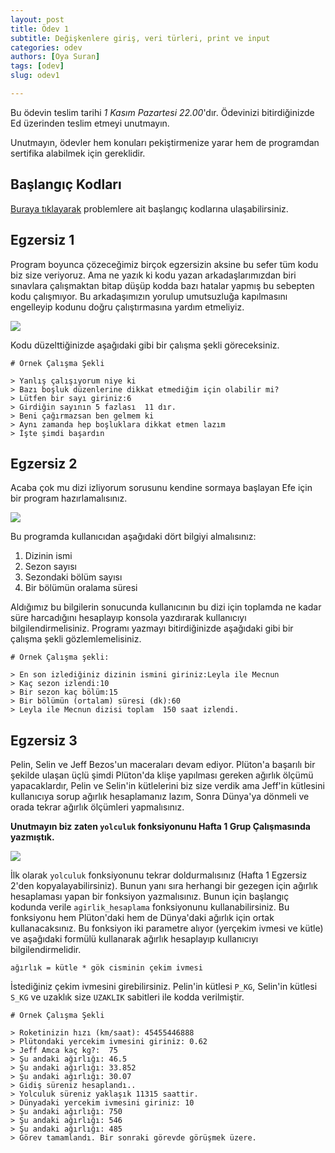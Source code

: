 ```yaml
---
layout: post
title: Ödev 1
subtitle: Değişkenlere giriş, veri türleri, print ve input
categories: odev
authors: [Oya Suran]
tags: [odev]
slug: odev1

---
```


Bu ödevin teslim tarihi *1 Kasım Pazartesi 22.00*'dır. Ödevinizi bitirdiğinizde Ed üzerinden teslim etmeyi unutmayın.

Unutmayın, ödevler hem konuları pekiştirmenize yarar hem de programdan sertifika alabilmek için gereklidir.
 
## Başlangıç Kodları
<!-- todo update -->
[Buraya tıklayarak](https://drive.google.com/file/d/1Yxq1P1kK8RGchMMHp3OFKorlCflxxAz0/view?usp=sharing) problemlere ait başlangıç kodlarına ulaşabilirsiniz.

## Egzersiz 1

Program boyunca çözeceğimiz birçok egzersizin aksine bu sefer tüm kodu biz size veriyoruz. 
Ama ne yazık ki kodu yazan arkadaşlarımızdan biri sınavlara 
çalışmaktan bitap düşüp kodda bazı hatalar yapmış bu sebepten kodu çalışmıyor. 
Bu arkadaşımızın yorulup umutsuzluğa kapılmasını engelleyip kodunu doğru çalıştırmasına 
yardım etmeliyiz.

![](https://www.meme-arsenal.com/memes/5ddb6d31fed63b9f72f9544842b8cbbb.jpg)

Kodu düzelttiğinizde aşağıdaki gibi bir çalışma şekli göreceksiniz.

```
# Örnek Çalışma Şekli

> Yanlış çalışıyorum niye ki
> Bazı boşluk düzenlerine dikkat etmediğim için olabilir mi?
> Lütfen bir sayı giriniz:6
> Girdiğin sayının 5 fazlası  11 dır.
> Beni çağırmazsan ben gelmem ki
> Aynı zamanda hep boşluklara dikkat etmen lazım
> İşte şimdi başardın

```

## Egzersiz 2

Acaba çok mu dizi izliyorum sorusunu kendine sormaya başlayan Efe için bir program hazırlamalısınız.

![](https://i.pinimg.com/736x/f8/41/ce/f841ce59a11caffd7d0f0ceb3b030e4a.jpg)

Bu programda kullanıcıdan aşağıdaki dört bilgiyi almalısınız:
1. Dizinin ismi
2. Sezon sayısı
3. Sezondaki bölüm sayısı
4. Bir bölümün oralama süresi

Aldığımız bu bilgilerin sonucunda kullanıcının bu dizi için toplamda ne kadar süre harcadığını hesaplayıp konsola yazdırarak kullanıcıyı bilgilendirmelisiniz.
Programı yazmayı bitirdiğinizde aşağıdaki gibi bir çalışma şekli gözlemlemelisiniz.

```
# Örnek Çalışma şekli:

> En son izlediğiniz dizinin ismini giriniz:Leyla ile Mecnun
> Kaç sezon izlendi:10
> Bir sezon kaç bölüm:15
> Bir bölümün (ortalam) süresi (dk):60
> Leyla ile Mecnun dizisi toplam  150 saat izlendi.

```

## Egzersiz 3

Pelin, Selin ve Jeff Bezos'un maceraları devam ediyor.
Plüton'a başarılı bir şekilde ulaşan üçlü şimdi Plüton'da klişe yapılması gereken ağırlık ölçümü yapacaklardır, Pelin ve Selin'in kütlelerini biz size verdik ama Jeff'in kütlesini kullanıcıya sorup
ağırlık hesaplamanız lazım,
Sonra Dünya'ya dönmeli ve orada tekrar ağırlık ölçümleri yapmalısınız. 

**Unutmayın biz zaten `yolculuk` fonksiyonunu Hafta 1 Grup Çalışmasında yazmıştık.**


![](https://www.kreatifbiri.com/wp-content/uploads/2018/09/992B0F2D-3C2D-469F-B828-D14EB1A28D26.jpeg)

İlk olarak `yolculuk` fonksiyonunu tekrar doldurmalısınız (Hafta 1 Egzersiz 2'den kopyalayabilirsiniz).
Bunun yanı sıra herhangi bir gezegen için ağırlık hesaplaması yapan bir fonksiyon yazmalısınız. Bunun için 
başlangıç kodunda verile `agirlik_hesaplama` fonksiyonunu kullanabilirsiniz. Bu fonksiyonu 
hem Plüton'daki hem de Dünya'daki ağırlık için ortak kullanacaksınız. Bu fonksiyon iki parametre alıyor (yerçekim ivmesi ve kütle) ve aşağıdaki formülü kullanarak ağırlık hesaplayıp 
kullanıcıyı bilgilendirmelidir.

```ağırlık = kütle * gök cisminin çekim ivmesi ```

İstediğiniz çekim ivmesini girebilirsiniz. Pelin'in kütlesi  `P_KG`, Selin'in kütlesi `S_KG` ve uzaklık size
`UZAKLIK` sabitleri ile kodda verilmiştir.


```
# Örnek Çalışma Şekli

> Roketinizin hızı (km/saat): 45455446888
> Plütondaki yercekim ivmesini giriniz: 0.62
> Jeff Amca kaç kg?:  75
> Şu andaki ağırlığı: 46.5
> Şu andaki ağırlığı: 33.852
> Şu andaki ağırlığı: 30.07
> Gidiş süreniz hesaplandı..
> Yolculuk süreniz yaklaşık 11315 saattir.
> Dünyadaki yercekim ivmesini giriniz: 10
> Şu andaki ağırlığı: 750
> Şu andaki ağırlığı: 546
> Şu andaki ağırlığı: 485
> Görev tamamlandı. Bir sonraki görevde görüşmek üzere.

```
